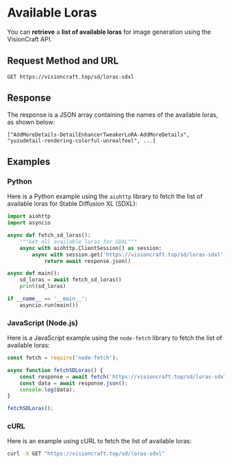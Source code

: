 # Available Loras

You can **retrieve** a **list of available loras** for image generation using the VisionCraft API.

## Request Method and URL

```
GET https://visioncraft.top/sd/loras-sdxl
```

## Response

The response is a JSON array containing the names of the available loras, as shown below:

```
["AddMoreDetails-DetailEnhancerTweakerLoRA-AddMoreDetails", "yuzudetail-rendering-colorful-unrealfeel", ...]
```

## Examples

### Python

Here is a Python example using the `aiohttp` library to fetch the list of available loras for Stable Diffusion XL (SDXL):

```python
import aiohttp
import asyncio

async def fetch_sd_loras():
    """Get all available loras for SDXL"""
    async with aiohttp.ClientSession() as session:
        async with session.get('https://visioncraft.top/sd/loras-sdxl') as response:
            return await response.json()

async def main():
    sd_loras = await fetch_sd_loras()
    print(sd_loras)

if __name__ == '__main__':
    asyncio.run(main())
```

### JavaScript (Node.js)

Here is a JavaScript example using the `node-fetch` library to fetch the list of available loras:

```javascript
const fetch = require('node-fetch');

async function fetchSDLoras() {
    const response = await fetch('https://visioncraft.top/sd/loras-sdxl');
    const data = await response.json();
    console.log(data);
}

fetchSDLoras();
```

### cURL

Here is an example using cURL to fetch the list of available loras:

```sh
curl -X GET "https://visioncraft.top/sd/loras-sdxl"
```
